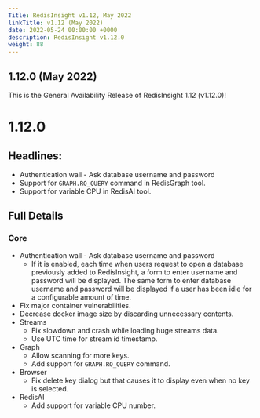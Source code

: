```yaml
---
Title: RedisInsight v1.12, May 2022
linkTitle: v1.12 (May 2022)
date: 2022-05-24 00:00:00 +0000
description: RedisInsight v1.12.0
weight: 88
---
```


## 1.12.0 (May 2022)

This is the General Availability Release of RedisInsight 1.12 (v1.12.0)!

#  1.12.0

## Headlines:
- Authentication wall - Ask database username and password
- Support for `GRAPH.RO_QUERY` command in RedisGraph tool.
- Support for variable CPU in RedisAI tool.

## Full Details

### Core
- Authentication wall - Ask database username and password
  - If it is enabled, each time when users request to open a database previously added to RedisInsight, a form to enter username and password will be displayed. The same form to enter database username and password will be displayed if a user has been idle for a configurable amount of time.
- Fix major container vulnerabilities.
- Decrease docker image size by discarding unnecessary contents.
- Streams
  - Fix slowdown and crash while loading huge streams data.
  - Use UTC time for stream id timestamp.
- Graph
  - Allow scanning for more keys.
  - Add support for `GRAPH.RO_QUERY` command.
- Browser
  - Fix delete key dialog but that causes it to display even when no key is selected.
- RedisAI
  - Add support for variable CPU number.
